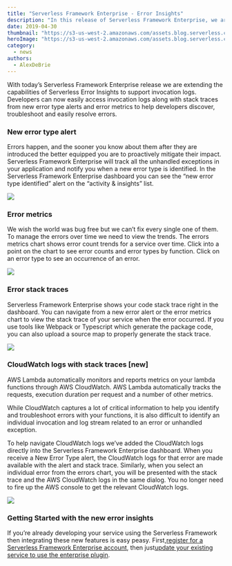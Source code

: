 ```yaml
---
title: "Serverless Framework Enterprise - Error Insights"
description: "In this release of Serverless Framework Enterprise, we are extending Error Insights to support invocation logs access along with stack traces & more."
date: 2019-04-30
thumbnail: "https://s3-us-west-2.amazonaws.com/assets.blog.serverless.com/framework-enterprise-updates/error-insights/serverless-enterprise-error-insights-header.png"
heroImage: "https://s3-us-west-2.amazonaws.com/assets.blog.serverless.com/framework-enterprise-updates/error-insights/serverless-enterprise-error-insights-header.png"
category:
  - news
authors:
  - AlexDeBrie
---
```


With today’s Serverless Framework Enterprise release we are extending the capabilities of Serverless Error Insights to support invocation logs. Developers can now easily access invocation logs along with stack traces from new error type alerts and error metrics to help developers discover, troubleshoot and easily resolve errors.

### New error type alert

Errors happen, and the sooner you know about them after they are introduced the better equipped you are to proactively mitigate their impact. Serverless Framework Enterprise will track all the unhandled exceptions in your application and notify you when a new error type is identified. In the Serverless Framework Enterprise dashboard you can see the “new error type identified” alert on the “activity & insights” list.

<img src="https://s3-us-west-2.amazonaws.com/assets.blog.serverless.com/framework-enterprise-updates/error-insights/serverless-enterprise-activity-insights.png">

### Error metrics

We wish the world was bug free but we can’t fix every single one of them. To manage the errors over time we need to view the trends. The errors metrics chart shows error count trends for a service over time. Click into a point on the chart to see error counts and error types by function. Click on an error type to see an occurrence of an error.

<img src="https://s3-us-west-2.amazonaws.com/assets.blog.serverless.com/framework-enterprise-updates/error-insights/serverless-enterprise-error-metrics.png">

### Error stack traces

Serverless Framework Enterprise shows your code stack trace right in the dashboard. You can navigate from a new error alert or the error metrics chart to view the stack trace of your service when the error occurred. If you use tools like Webpack or Typescript which generate the package code, you can also upload a source map to properly generate the stack trace.

<img src="https://s3-us-west-2.amazonaws.com/assets.blog.serverless.com/framework-enterprise-updates/error-insights/serverless-enterprise-error-stacktrace.png">

### CloudWatch logs with stack traces \[new]

AWS Lambda automatically monitors and reports metrics on your lambda functions through AWS CloudWatch. AWS Lambda automatically tracks the requests, execution duration per request and a number of other metrics.

While CloudWatch captures a lot of critical information to help you identify and troubleshoot errors with your functions, it is also difficult to identify an individual invocation and log stream related to an error or unhandled exception.

To help navigate CloudWatch logs we’ve added the CloudWatch logs directly into the Serverless Framework Enterprise dashboard. When you receive a New Error Type alert, the CloudWatch logs for that error are made available with the alert and stack trace. Similarly, when you select an individual error from the errors chart, you will be presented with the stack trace and the AWS CloudWatch logs in the same dialog. You no longer need to fire up the AWS console to get the relevant CloudWatch logs.

<img src="https://s3-us-west-2.amazonaws.com/assets.blog.serverless.com/framework-enterprise-updates/error-insights/serverless-enterprise-cloudwatch-logs.png">

### Getting Started with the new error insights

If you’re already developing your service using the Serverless Framework then integrating these new features is easy peasy. First,[register for a Serverless Framework Enterprise account](https://serverless.com/enterprise/#enterprise-contact-form), then just[update your existing service to use the enterprise plugin](https://github.com/serverless/enterprise/blob/master/docs/update.md).
